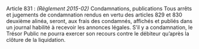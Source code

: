 Article 831 : _(Règlement 2015-02)_ Condamnations, publications
Tous arrêts et jugements de condamnation rendus en vertu des articles 829 et 830 deuxième alinéa, seront, aux frais des condamnés, affichés et publiés dans un journal habilité à recevoir les annonces légales.
S’il y a condamnation, le Trésor Public ne pourra exercer son recours contre le débiteur qu’après la clôture de la liquidation.